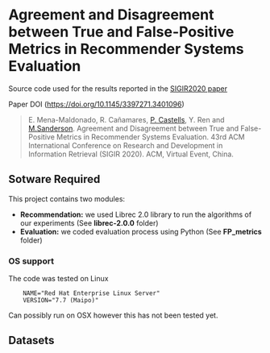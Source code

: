# Agreement and Disagreement between True and False-Positive Metrics in Recommender Systems Evaluation
Source code used for the results reported in the [SIGIR2020 paper](http://marksanderson.org/publications/my_papers/sigir2020.pdf)

Paper DOI (https://doi.org/10.1145/3397271.3401096)

> E. Mena-Maldonado, R. Cañamares, [P. Castells](http://ir.ii.uam.es/castells), Y. Ren and [M.Sanderson](http://marksanderson.org). Agreement and Disagreement between True and False-Positive Metrics in Recommender Systems Evaluation. 43rd ACM International Conference on Research and Development in Information Retrieval (SIGIR 2020). ACM, Virtual Event, China.

## Sotware Required
This project contains two modules:
- **Recommendation:** we used Librec 2.0 library to run the algorithms of our experiments (See **librec-2.0.0** folder)
- **Evaluation:** we coded evaluation process using Python (See **FP_metrics** folder)

### OS support
The code was tested on Linux

        NAME="Red Hat Enterprise Linux Server"
        VERSION="7.7 (Maipo)"
        
Can possibly run on OSX however this has not been tested yet.

## Datasets 











